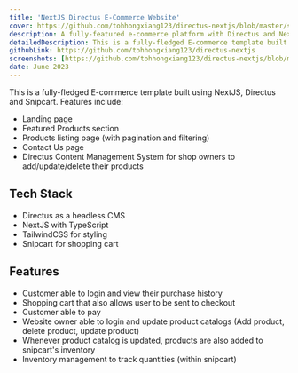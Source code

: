 ```yaml
---
title: 'NextJS Directus E-Commerce Website'
cover: https://github.com/tohhongxiang123/directus-nextjs/blob/master/screenshots/main_page.png?raw=true
description: A fully-featured e-commerce platform with Directus and NextJS
detailedDescription: This is a fully-fledged E-commerce template built using NextJS, Directus and Snipcart. It includes a CMS to provide sellers with a smooth and intuitive experience to manage their products.
githubLink: https://github.com/tohhongxiang123/directus-nextjs
screenshots: [https://github.com/tohhongxiang123/directus-nextjs/blob/master/screenshots/open_cart_page.png, https://github.com/tohhongxiang123/directus-nextjs/blob/master/screenshots/products_page.png, https://github.com/tohhongxiang123/directus-nextjs/blob/master/screenshots/product_page.png, https://github.com/tohhongxiang123/directus-nextjs/blob/master/screenshots/directus_product_page.png, https://github.com/tohhongxiang123/directus-nextjs/blob/master/screenshots/directus_edit_product_page.png]
date: June 2023
---
```


This is a fully-fledged E-commerce template built using NextJS, Directus and Snipcart. Features include:
- Landing page
- Featured Products section
- Products listing page (with pagination and filtering)
- Contact Us page
- Directus Content Management System for shop owners to add/update/delete their products

## Tech Stack

- Directus as a headless CMS
- NextJS with TypeScript
- TailwindCSS for styling
- Snipcart for shopping cart

## Features

- Customer able to login and view their purchase history
- Shopping cart that also allows user to be sent to checkout
- Customer able to pay
- Website owner able to login and update product catalogs (Add product, delete product, update product)
- Whenever product catalog is updated, products are also added to snipcart's inventory
- Inventory management to track quantities (within snipcart)